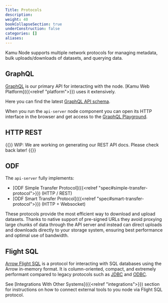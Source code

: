 ```yaml
---
Title: Protocols
description:
weight: 40
bookCollapseSection: true
underConstruction: false
categories: []
aliases:
---
```


Kamu Node supports multiple network protocols for managing metadata, bulk uploads/downloads of datasets, and querying data.

## GraphQL
[GraphQL](https://graphql.org/) is our primary API for interacting with the node. [Kamu Web Platform]({{<relref "platform">}}) uses it extensively.

Here you can find the latest [GraphQL API schema](https://github.com/kamu-data/kamu-cli/blob/master/resources/schema.gql).

When you run the `api-server` node component you can open its HTTP interface in the browser and get access to the [GraphQL Playground](https://www.apollographql.com/docs/apollo-server/v2/testing/graphql-playground/).


## HTTP REST
{{<warning>}}
WIP: We are working on generating our REST API docs. Please check back later!
{{</warning>}}


## ODF
The `api-server` fully implements:
- [ODF Simple Transfer Protocol]({{<relref "spec#simple-transfer-protocol">}}) (HTTP / REST)
- [ODF Smart Transfer Protocol]({{<relref "spec#smart-transfer-protocol">}}) (HTTP + Websocket)

These protocols provide the most efficient way to download and upload datasets. Thanks to native support of pre-signed URLs they avoid proxying large chunks of data through the API server and instead can direct uploads and downloads directly to your storage system, ensuring best performance and optimal use of bandwidth.


## Flight SQL
[Arrow Flight SQL](https://arrow.apache.org/docs/format/FlightSql.html) is a protocol for interacting with SQL databases using the Arrow in-memory format. It is column-oriented, compact, and extremely performant compared to legacy protocols such as [JDBC](https://en.wikipedia.org/wiki/Java_Database_Connectivity) and [ODBC](https://en.wikipedia.org/wiki/Open_Database_Connectivity).

See [Integrations With Other Systems]({{<relref "integrations">}}) section for instructions on how to connect external tools to you node via Flight SQL protocol.
